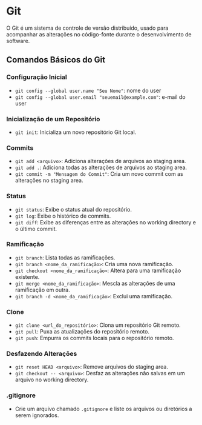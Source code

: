 # Git 

O Git é um sistema de controle de versão distribuído, usado para acompanhar as alterações no código-fonte durante o desenvolvimento de software. 

## Comandos Básicos do Git

### Configuração Inicial

- `git config --global user.name "Seu Nome"`: nome do user 
- `git config --global user.email "seuemail@example.com"`:  e-mail do user 

### Inicialização de um Repositório

- `git init`: Inicializa um novo repositório Git local.

### Commits

- `git add <arquivo>`: Adiciona alterações de arquivos ao staging area.
- `git add .`: Adiciona todas as alterações de arquivos ao staging area.
- `git commit -m "Mensagem do Commit"`: Cria um novo commit com as alterações no staging area.

### Status

- `git status`: Exibe o status atual do repositório.
- `git log`: Exibe o histórico de commits.
- `git diff`: Exibe as diferenças entre as alterações no working directory e o último commit.

### Ramificação 

- `git branch`: Lista todas as ramificações.
- `git branch <nome_da_ramificação>`: Cria uma nova ramificação.
- `git checkout <nome_da_ramificação>`: Altera para uma ramificação existente.
- `git merge <nome_da_ramificação>`: Mescla as alterações de uma ramificação em outra.
- `git branch -d <nome_da_ramificação>`: Exclui uma ramificação.

### Clone 

- `git clone <url_do_repositório>`: Clona um repositório Git remoto.
- `git pull`: Puxa as atualizações do repositório remoto.
- `git push`: Empurra os commits locais para o repositório remoto.

### Desfazendo Alterações

- `git reset HEAD <arquivo>`: Remove arquivos do staging area.
- `git checkout -- <arquivo>`: Desfaz as alterações não salvas em um arquivo no working directory.

### .gitignore

- Crie um arquivo chamado `.gitignore` e liste os arquivos ou diretórios a serem ignorados.
